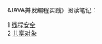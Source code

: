 《JAVA并发编程实践》阅读笔记：

   1 [线程安全](src/main/java/com/archer/threadsafety/thread-safety.md) <br/>
   2 [共享对象](src/main/java/com/archer/threadsafety/sharing-objects.md) <br/>
